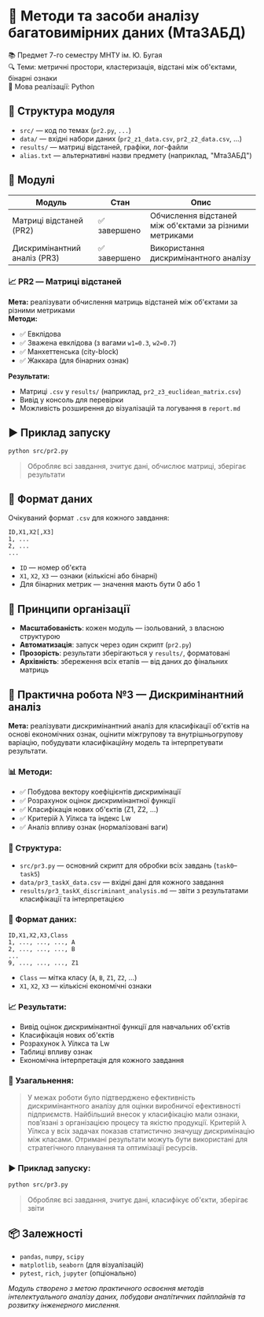 # 🧠 Методи та засоби аналізу багатовимірних даних (МтаЗАБД)

📚 Предмет 7-го семестру МНТУ ім. Ю. Бугая  
🔍 Теми: метричні простори, кластеризація, відстані між об'єктами, бінарні ознаки  
🔧 Мова реалізації: Python

## 📁 Структура модуля

- `src/` — код по темах (`pr2.py`, `...`)
- `data/` — вхідні набори даних (`pr2_z1_data.csv`, `pr2_z2_data.csv`, …)
- `results/` — матриці відстаней, графіки, лог-файли
- `alias.txt` — альтернативні назви предмету (наприклад, "МтаЗАБД")

## 🚀 Модулі

| Модуль                       | Стан         | Опис                                                    |
| ---------------------------- | ------------ | ------------------------------------------------------- |
| Матриці відстаней (PR2)      | ✅ завершено | Обчислення відстаней між об'єктами за різними метриками |
| Дискримінантний аналіз (PR3) | ✅ завершено | Використання дискримінантного аналізу                   |

### 📈 PR2 — Матриці відстаней

**Мета:** реалізувати обчислення матриць відстаней між об'єктами за різними метриками  
**Методи:**

- ✅ Евклідова
- ✅ Зважена евклідова (з вагами `w1=0.3`, `w2=0.7`)
- ✅ Манхеттенська (city-block)
- ✅ Жаккара (для бінарних ознак)

**Результати:**

- Матриці `.csv` у `results/` (наприклад, `pr2_z3_euclidean_matrix.csv`)
- Вивід у консоль для перевірки
- Можливість розширення до візуалізацій та логування в `report.md`

## ▶️ Приклад запуску

```bash
python src/pr2.py
```

> Обробляє всі завдання, зчитує дані, обчислює матриці, зберігає результати

## 📄 Формат даних

Очікуваний формат `.csv` для кожного завдання:

```csv
ID,X1,X2[,X3]
1, ...
2, ...
...
```

- `ID` — номер об'єкта
- `X1`, `X2`, `X3` — ознаки (кількісні або бінарні)
- Для бінарних метрик — значення мають бути 0 або 1

## 🧩 Принципи організації

- **Масштабованість**: кожен модуль — ізольований, з власною структурою
- **Автоматизація**: запуск через один скрипт (`pr2.py`)
- **Прозорість**: результати зберігаються у `results/`, форматовані
- **Архівність**: збереження всіх етапів — від даних до фінальних матриць

## 🧠 Практична робота №3 — Дискримінантний аналіз

**Мета:** реалізувати дискримінантний аналіз для класифікації об'єктів на основі економічних ознак, оцінити міжгрупову та внутрішньогрупову варіацію, побудувати класифікаційну модель та інтерпретувати результати.

### 📊 Методи:

- ✅ Побудова вектору коефіцієнтів дискримінації
- ✅ Розрахунок оцінок дискримінантної функції
- ✅ Класифікація нових об'єктів (Z1, Z2, ...)
- ✅ Критерій λ Уїлкса та індекс Lw
- ✅ Аналіз впливу ознак (нормалізовані ваги)

### 📁 Структура:

- `src/pr3.py` — основний скрипт для обробки всіх завдань (`task0`–`task5`)
- `data/pr3_taskX_data.csv` — вхідні дані для кожного завдання
- `results/pr3_taskX_discriminant_analysis.md` — звіти з результатами класифікації та інтерпретацією

### 📄 Формат даних:

```csv
ID,X1,X2,X3,Class
1, ..., ..., ..., A
2, ..., ..., ..., B
...
9, ..., ..., ..., Z1
```

- `Class` — мітка класу (`A`, `B`, `Z1`, `Z2`, …)
- `X1`, `X2`, `X3` — кількісні економічні ознаки

### 📈 Результати:

- Вивід оцінок дискримінантної функції для навчальних об'єктів
- Класифікація нових об'єктів
- Розрахунок λ Уїлкса та Lw
- Таблиці впливу ознак
- Економічна інтерпретація для кожного завдання

### 📌 Узагальнення:

> У межах роботи було підтверджено ефективність дискримінантного аналізу для оцінки виробничої ефективності підприємств. Найбільший внесок у класифікацію мали ознаки, пов’язані з організацією процесу та якістю продукції. Критерій λ Уїлкса у всіх задачах показав статистично значущу дискримінацію між класами. Отримані результати можуть бути використані для стратегічного планування та оптимізації ресурсів.

### ▶️ Приклад запуску:

```bash
python src/pr3.py
```

> Обробляє всі завдання, зчитує дані, класифікує об'єкти, зберігає звіти

## 📦 Залежності

- `pandas`, `numpy`, `scipy`
- `matplotlib`, `seaborn` (для візуалізацій)
- `pytest`, `rich`, `jupyter` (опціонально)

_Модуль створено з метою практичного освоєння методів інтелектуального аналізу даних, побудови аналітичних пайплайнів та розвитку інженерного мислення._
